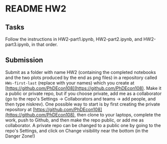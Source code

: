 # README HW2

## Tasks
Follow the instructions in HW2-part1.ipynb, HW2-part2.ipynb, and HW2-part3.ipynb, in that order.

## Submission
Submit as a folder with name HW2 (containing the completed notebooks and the two plots produced by the end as png files) in a repository called `HWs-first-last` (replace with  your names) which you create at [https://github.com/PhDEcon108](https://github.com/PhDEcon108). Make it a public or private repo, but if you choose private, add me as a collaborator (go to the repo's Settings -> Collaborators and teams -> add people, and then type niskrev). One possible way to start is by first creating the private repository at [https://github.com/PhDEcon108](https://github.com/PhDEcon108), then clone to your laptops, complete the work, push to Github, and then make the repo public, or add me as collaborator. A private repo can be changed to a public one by going to the repo's Settings, and click on Change visibility near the bottom (in the Danger Zone!)